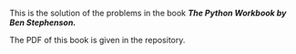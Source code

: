This is the solution of the problems in the book **_The Python Workbook by Ben Stephenson._**


The PDF of this book is given in the repository.
